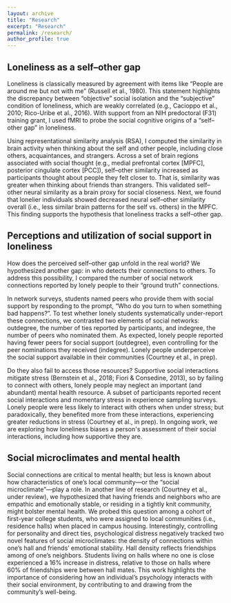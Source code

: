```yaml
---
layout: archive
title: "Research"
excerpt: "Research"
permalink: /research/
author_profile: true
---
```


## Loneliness as a self–other gap
<p>Loneliness is classically measured by agreement with items like “People are around me but not with me” (Russell et al., 1980). This statement highlights the discrepancy between “objective” social isolation and the “subjective” condition of loneliness, which are weakly correlated (e.g., Cacioppo et al., 2010; Rico-Uribe et al., 2016). With support from an NIH predoctoral (F31) training grant, I used fMRI to probe the social cognitive origins of a “self–other gap” in loneliness.</p>
<p>Using representational similarity analysis (RSA), I computed the similarity in brain activity when thinking about the self and other people, including close others, acquaintances, and strangers. Across a set of brain regions associated with social thought (e.g., medial prefrontal cortex [MPFC], posterior cingulate cortex [PCC]), self–other similarity increased as participants thought about people they felt closer to. That is, similarity was greater when thinking about friends than strangers. This validated self–other neural similarity as a brain proxy for social closeness. Next, we found that lonelier individuals showed decreased neural self–other similarity overall (i.e., less similar brain patterns for the self vs. others) in the MPFC. This finding supports the hypothesis that loneliness tracks a self–other gap.</p>

## Perceptions and utilization of social support in loneliness
<p>How does the perceived self–other gap unfold in the real world? We hypothesized another gap: in who detects their connections to others. To address this possibility, I compared the number of social network connections reported by lonely people to their “ground truth” connections.</p> 
<p>In network surveys, students named peers who provide them with social support by responding to the prompt, “Who do you turn to when something bad happens?”. To test whether lonely students systematically under-report these connections, we contrasted two elements of social networks: outdegree, the number of ties reported by participants, and indegree, the number of peers who nominated them. As expected, lonely people reported having fewer peers for social support (outdegree), even controlling for the peer nominations they received (indegree). Lonely people underperceive the social support available in their communities (Courtney et al., in prep).</p>
<p>Do they also fail to access those resources? Supportive social interactions mitigate stress (Bernstein et al., 2018; Fiori & Consedine, 2013), so by failing to connect with others, lonely people may neglect an important (and abundant) mental health resource. A subset of participants reported recent social interactions and momentary stress in experience sampling surveys. Lonely people were less likely to interact with others when under stress; but paradoxically, they benefited more from these interactions, experiencing greater reductions in stress (Courtney et al., in prep). In ongoing work, we are exploring how loneliness biases a person's assessment of their social interactions, including how supportive they are.</p>

## Social microclimates and mental health
<p>Social connections are critical to mental health; but less is known about how characteristics of one’s local community—or the “social microclimate”—play a role. In another line of research (Courtney et al., under review), we hypothesized that having friends and neighbors who are empathic and emotionally stable, or residing in a tightly knit community, might bolster mental health. We probed this question among a cohort of first-year college students, who were assigned to local communities (i.e., residence halls) when placed in campus housing. Interestingly, controlling for personality and direct ties, psychological distress negatively tracked two novel features of social microclimates: the density of connections within one’s hall and friends’ emotional stability. Hall density reflects friendships among of one’s neighbors. Students living on halls where no one is close experienced a 16% increase in distress, relative to those on halls where 60% of friendships were between hall mates. This work highlights the importance of considering how an individual’s psychology interacts with their social environment, by contributing to and drawing from the community’s well-being.</p>
